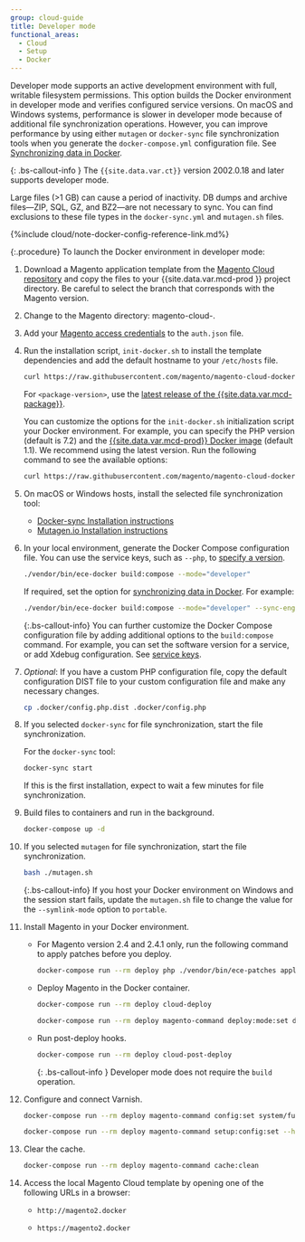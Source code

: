 ```yaml
---
group: cloud-guide
title: Developer mode
functional_areas:
  - Cloud
  - Setup
  - Docker
---
```


Developer mode supports an active development environment with full, writable filesystem permissions. This option builds the Docker environment in developer mode and verifies configured service versions. On macOS and Windows systems, performance is slower in developer mode because of additional file synchronization operations. However, you can improve performance by using either `mutagen` or `docker-sync` file synchronization tools when you generate the `docker-compose.yml` configuration file. See [Synchronizing data in Docker].

{: .bs-callout-info }
The `{{site.data.var.ct}}` version 2002.0.18 and later supports developer mode.

Large files (>1 GB) can cause a period of inactivity. DB dumps and archive files—ZIP, SQL, GZ, and BZ2—are not necessary to sync. You can find exclusions to these file types in the `docker-sync.yml` and `mutagen.sh` files.

{%include cloud/note-docker-config-reference-link.md%}

{:.procedure}
To launch the Docker environment in developer mode:

1. Download a Magento application template from the [Magento Cloud repository][cloud-repo] and copy the files to your {{site.data.var.mcd-prod }} project directory. Be careful to select the branch that corresponds with the Magento version.

1. Change to the Magento directory: magento-cloud-<version>.

1. Add your [Magento access credentials][magento-creds] to the `auth.json` file.

1. Run the installation script, `init-docker.sh` to install the template dependencies and add the default hostname to your `/etc/hosts` file.

   ```bash
   curl https://raw.githubusercontent.com/magento/magento-cloud-docker/<magento-cloud-docker-package-version>/bin/init-docker.sh | bash
   ```

   For `<package-version>`, use the [latest release of the {{site.data.var.mcd-package}}].

   You can customize the options for the `init-docker.sh` initialization script your Docker environment. For example, you can specify the PHP version (default is 7.2) and the [{{site.data.var.mcd-prod}} Docker image] (default 1.1). We recommend using the latest version. Run the following command to see the available options:

   ```bash
   curl https://raw.githubusercontent.com/magento/magento-cloud-docker/<magento-cloud-package-version>/bin/init-docker.sh | bash -s -- --help
   ```

1. On macOS or Windows hosts, install the selected file synchronization tool:

   -  [Docker-sync Installation instructions][dsync-install]
   -  [Mutagen.io Installation instructions][mutagen-install]

1. In your local environment, generate the Docker Compose configuration file. You can use the service keys, such as `--php`, to [specify a version][services].

   ```bash
   ./vendor/bin/ece-docker build:compose --mode="developer"
   ```

   If required, set the option for [synchronizing data in Docker]. For example:

   ```bash
   ./vendor/bin/ece-docker build:compose --mode="developer" --sync-engine="mutagen"
   ```

   {:.bs-callout-info}
   You can further customize the Docker Compose configuration file by adding additional options to the `build:compose` command. For example, you can set the software version for a service, or add Xdebug configuration. See [service keys].

1. _Optional_: If you have a custom PHP configuration file, copy the default configuration DIST file to your custom configuration file and make any necessary changes.

   ```bash
   cp .docker/config.php.dist .docker/config.php
   ```

1. If you selected `docker-sync` for file synchronization, start the file synchronization.

   For the `docker-sync` tool:

   ```bash
   docker-sync start
   ```

   If this is the first installation, expect to wait a few minutes for file synchronization.

1. Build files to containers and run in the background.

   ```bash
   docker-compose up -d
   ```

1. If you selected `mutagen` for file synchronization, start the file synchronization.

   ```bash
   bash ./mutagen.sh
   ```

   {:.bs-callout-info}
   If you host your Docker environment on Windows and the session start fails, update the `mutagen.sh` file to change the value for the `--symlink-mode` option to `portable`.

1. Install Magento in your Docker environment.

   -  For Magento version 2.4 and 2.4.1 only, run the following command to apply patches before you deploy.

      ```bash
      docker-compose run --rm deploy php ./vendor/bin/ece-patches apply
      ```

   -  Deploy Magento in the Docker container.

      ```bash
      docker-compose run --rm deploy cloud-deploy
      ```

      ```bash
      docker-compose run --rm deploy magento-command deploy:mode:set developer
      ```

   -  Run post-deploy hooks.

       ```bash
       docker-compose run --rm deploy cloud-post-deploy
       ```

      {: .bs-callout-info }
      Developer mode does not require the `build` operation.

1. Configure and connect Varnish.

   ```bash
   docker-compose run --rm deploy magento-command config:set system/full_page_cache/caching_application 2 --lock-env
   ```

   ```bash
   docker-compose run --rm deploy magento-command setup:config:set --http-cache-hosts=varnish
   ```

1. Clear the cache.

   ```bash
   docker-compose run --rm deploy magento-command cache:clean
   ```

1. Access the local Magento Cloud template by opening one of the following URLs in a browser:

   -  `http://magento2.docker`

   -  `https://magento2.docker`

<!--Link definitioons-->

[cloud-repo]: https://github.com/magento/magento-cloud
[{{site.data.var.mcd-prod}} Docker image]: https://hub.docker.com/r/magento/magento-cloud-docker-php/tags
[dsync-install]: https://docker-sync.readthedocs.io/en/latest/getting-started/installation.html
[latest release of the {{site.data.var.mcd-package}}]: https://github.com/magento/magento-cloud-docker/releases
[magento-creds]: {{site.baseurl}}/cloud/setup/first-time-setup-import-prepare.html#auth-json
[mutagen-install]: https://mutagen.io/documentation/introduction/installation/
[services]: {{site.baseurl}}/cloud/docker/docker-containers.html#service-containers
[service keys]: {{site.baseurl}}/cloud/docker/docker-containers.html#service-configuration-options
[Synchronizing data in Docker]: {{site.baseurl}}/cloud/docker/docker-syncing-data.html
[xdebug]: {{site.baseurl}}/cloud/docker/docker-development-debug.html#configure-xdebug]

